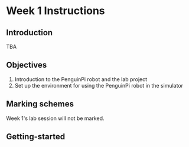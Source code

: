 # Week 1 Instructions

## Introduction
TBA

## Objectives
1. Introduction to the PenguinPi robot and the lab project
2. Set up the environment for using the PenguinPi robot in the simulator

## Marking schemes
Week 1's lab session will not be marked.

## Getting-started
